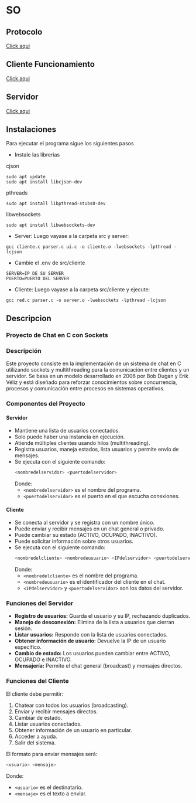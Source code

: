 # SO



## Protocolo
[Click aqui](doc/protocolo.md)

## Cliente Funcionamiento
[Click aqui]()

## Servidor
[Click aqui]()


## Instalaciones
Para ejecutar el programa sigue los siguientes pasos

- Instale las librerias

cjson
```
sudo apt update
sudo apt install libcjson-dev
```

pthreads
```
sudo apt install libpthread-stubs0-dev

```

libwebsockets
```
sudo apt install libwebsockets-dev
```

- Server: Luego vayase a la carpeta src y server:
```
gcc cliente.c parser.c ui.c -o cliente.o -lwebsockets -lpthread -lcjson
```

- Cambie el .env de src/cliente
```
SERVER=IP DE SU SERVER
PUERTO=PUERTO DEL SERVER
```

- Cliente: Luego vayase a la carpeta src/cliente y ejecute:
```
gcc red.c parser.c -o server.o -lwebsockets -lpthread -lcjson
```

## Descripcion

### Proyecto de Chat en C con Sockets

### **Descripción**
Este proyecto consiste en la implementación de un sistema de chat en C utilizando sockets y multithreading para la comunicación entre clientes y un servidor. Se basa en un modelo desarrollado en 2006 por Bob Dugan y Erik Véliz y está diseñado para reforzar conocimientos sobre concurrencia, procesos y comunicación entre procesos en sistemas operativos.

### **Componentes del Proyecto**

#### **Servidor**
- Mantiene una lista de usuarios conectados.
- Solo puede haber una instancia en ejecución.
- Atiende múltiples clientes usando hilos (multithreading).
- Registra usuarios, maneja estados, lista usuarios y permite envío de mensajes.
- Se ejecuta con el siguiente comando:
  ```bash
  <nombredelservidor> <puertodelservidor>
  ```
  Donde:
  - `<nombredelservidor>` es el nombre del programa.
  - `<puertodelservidor>` es el puerto en el que escucha conexiones.

#### **Cliente**
- Se conecta al servidor y se registra con un nombre único.
- Puede enviar y recibir mensajes en un chat general o privado.
- Puede cambiar su estado (ACTIVO, OCUPADO, INACTIVO).
- Puede solicitar información sobre otros usuarios.
- Se ejecuta con el siguiente comando:
  ```bash
  <nombredelcliente> <nombredeusuario> <IPdelservidor> <puertodelservidor>
  ```
  Donde:
  - `<nombredelcliente>` es el nombre del programa.
  - `<nombredeusuario>` es el identificador del cliente en el chat.
  - `<IPdelservidor>` y `<puertodelservidor>` son los datos del servidor.

### **Funciones del Servidor**
- **Registro de usuarios:** Guarda el usuario y su IP, rechazando duplicados.
- **Manejo de desconexión:** Elimina de la lista a usuarios que cierran sesión.
- **Listar usuarios:** Responde con la lista de usuarios conectados.
- **Obtener información de usuario:** Devuelve la IP de un usuario específico.
- **Cambio de estado:** Los usuarios pueden cambiar entre ACTIVO, OCUPADO e INACTIVO.
- **Mensajería:** Permite el chat general (broadcast) y mensajes directos.

### **Funciones del Cliente**
El cliente debe permitir:
1. Chatear con todos los usuarios (broadcasting).
2. Enviar y recibir mensajes directos.
3. Cambiar de estado.
4. Listar usuarios conectados.
5. Obtener información de un usuario en particular.
6. Acceder a ayuda.
7. Salir del sistema.

El formato para enviar mensajes será:
```bash
<usuario> <mensaje>
```
Donde:
- `<usuario>` es el destinatario.
- `<mensaje>` es el texto a enviar.


